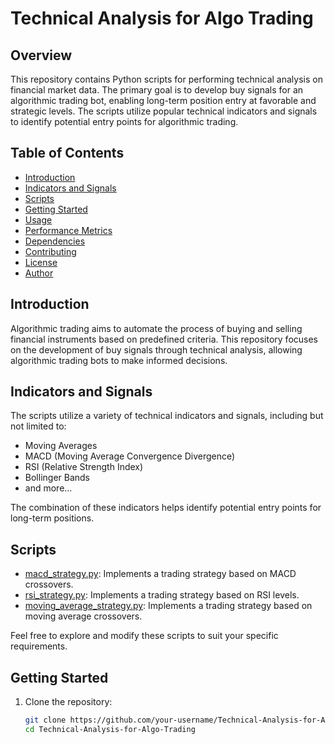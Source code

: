 # Technical Analysis for Algo Trading

## Overview

This repository contains Python scripts for performing technical analysis on financial market data. The primary goal is to develop buy signals for an algorithmic trading bot, enabling long-term position entry at favorable and strategic levels. The scripts utilize popular technical indicators and signals to identify potential entry points for algorithmic trading.

## Table of Contents

- [Introduction](#introduction)
- [Indicators and Signals](#indicators-and-signals)
- [Scripts](#scripts)
- [Getting Started](#getting-started)
- [Usage](#usage)
- [Performance Metrics](#performance-metrics)
- [Dependencies](#dependencies)
- [Contributing](#contributing)
- [License](#license)
- [Author](#author)

## Introduction

Algorithmic trading aims to automate the process of buying and selling financial instruments based on predefined criteria. This repository focuses on the development of buy signals through technical analysis, allowing algorithmic trading bots to make informed decisions.

## Indicators and Signals

The scripts utilize a variety of technical indicators and signals, including but not limited to:
- Moving Averages
- MACD (Moving Average Convergence Divergence)
- RSI (Relative Strength Index)
- Bollinger Bands
- and more...

The combination of these indicators helps identify potential entry points for long-term positions.

## Scripts

- [macd_strategy.py](macd_strategy.py): Implements a trading strategy based on MACD crossovers.
- [rsi_strategy.py](rsi_strategy.py): Implements a trading strategy based on RSI levels.
- [moving_average_strategy.py](moving_average_strategy.py): Implements a trading strategy based on moving average crossovers.

Feel free to explore and modify these scripts to suit your specific requirements.

## Getting Started

1. Clone the repository:

   ```bash
   git clone https://github.com/your-username/Technical-Analysis-for-Algo-Trading.git
   cd Technical-Analysis-for-Algo-Trading
